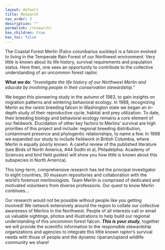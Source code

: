```yaml
---
layout: default
title: Research
nav_order: 3
description: ""
permalink: /research/
has_children: true
has_toc: false
---
```


The Coastal Forest Merlin (Falco columbarius suckleyi) is a falcon evolved to living in the Temperate Rain Forest of our Northwest environment. Very little is known about its life history, survival requirements and population status. Here then, one sees an opportunity to contribute to the collective understanding of an uncommon forest raptor.

**What we do**: _“Investigate the life history of our Northwest Merlin and educate by involving people in their conservation stewardship.”_

We began this pioneering study in the autumn of 1983, to gain insights on migration patterns and wintering behavioral ecology. In 1988, recognizing Merlin as the rarest breeding falcon in Washington state we began an in-depth study of their reproductive cycle, habitat and prey utilization. To date, their breeding biology and behavioral ecology remains a core element of our fieldwork. Elucidation of other key factors to Merlins’ survival are high priorities of this project and include: regional breeding distribution, contaminant presence and phylogentic relationships, to name a few. In 1998 we expanded our study to include fieldwork in British Columbia, where Merlin is equally poorly known. A careful review of the published literature (see Birds of North America, #44 Sodhi et al, Philadelphia: Academy of Sciences and bird field guides) will show you how little is known about this subspecies in North America).

This long-term, comprehensive research has led the principal investigator to eight countries, 30 museum repositories and collaboration with the world’s foremost merlinologists. Team Merlin is comprised of dedicated and motivated volunteers from diverse professions. Our quest to know Merlin continues…

Our research would not be possible without people like you getting involved! We network extensively around the region to collate our collective awareness of Merlins in the Northwest. People of all interests call or email us valuable sightings, photos and illustrations to help build our regional understanding of this uncommon forest falcon. _**This is your study**_, together we will provide the scientific information to the responsible stewardship organizations and agencies to integrate this little known raptor’s survival needs with those of people and the dynamic riparian/upland wildlife community we share!
